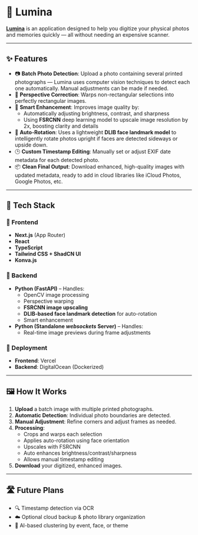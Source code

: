 # 📸 Lumina

**[Lumina](https://lumina.anantjyotgrang.com)** is an application designed to help you digitize your physical photos and memories quickly — all without needing an expensive scanner.

---

## ✨ Features

- 📷 **Batch Photo Detection**: Upload a photo containing several printed photographs — Lumina uses computer vision techniques to detect each one automatically. Manual adjustments can be made if needed.
- 🔁 **Perspective Correction**: Warps non-rectangular selections into perfectly rectangular images.
- 🧠 **Smart Enhancement**: Improves image quality by:
  - Automatically adjusting brightness, contrast, and sharpness
  - Using **FSRCNN** deep learning model to upscale image resolution by 2x, boosting clarity and details
- 📐 **Auto-Rotation**: Uses a lightweight **DLIB face landmark model** to intelligently rotate photos upright if faces are detected sideways or upside down.
- 🕒 **Custom Timestamp Editing**: Manually set or adjust EXIF date metadata for each detected photo.
- 📦 **Clean Final Output**: Download enhanced, high-quality images with updated metadata, ready to add in cloud libraries like iCloud Photos, Google Photos, etc.

---

## 🧱 Tech Stack

### 🎨 Frontend
- **Next.js** (App Router)
- **React**
- **TypeScript**
- **Tailwind CSS + ShadCN UI**
- **Konva.js**

### 🔧 Backend
- **Python (FastAPI)** – Handles:
  - OpenCV image processing
  - Perspective warping
  - **FSRCNN image upscaling**
  - **DLIB-based face landmark detection** for auto-rotation
  - Smart enhancement
- **Python (Standalone _websockets_ Server)** – Handles:
  - Real-time image previews during frame adjustments
 


### 🚀 Deployment
- **Frontend**: Vercel  
- **Backend**: DigitalOcean (Dockerized)

---

## 🖼 How It Works

1. **Upload** a batch image with multiple printed photographs.
2. **Automatic Detection**: Individual photo boundaries are detected.
3. **Manual Adjustment**: Refine corners and adjust frames as needed.
4. **Processing**:
   - Crops and warps each selection
   - Applies auto-rotation using face orientation
   - Upscales with FSRCNN
   - Auto enhances brightness/contrast/sharpness
   - Allows manual timestamp editing
5. **Download** your digitized, enhanced images.

---

## 🛣 Future Plans

- 🔍 Timestamp detection via OCR
- ☁️ Optional cloud backup & photo library organization
- 🤖 AI-based clustering by event, face, or theme
